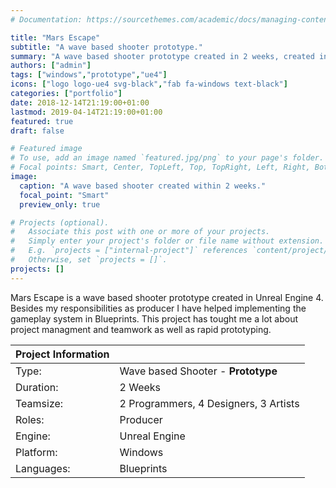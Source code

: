 ```yaml
---
# Documentation: https://sourcethemes.com/academic/docs/managing-content/

title: "Mars Escape"
subtitle: "A wave based shooter prototype."
summary: "A wave based shooter prototype created in 2 weeks, created in Unreal Engine 4.  [more...](/project/mars-escape/)"
authors: ["admin"]
tags: ["windows","prototype","ue4"]
icons: ["logo logo-ue4 svg-black","fab fa-windows text-black"]
categories: ["portfolio"]
date: 2018-12-14T21:19:00+01:00
lastmod: 2019-04-14T21:19:00+01:00
featured: true
draft: false

# Featured image
# To use, add an image named `featured.jpg/png` to your page's folder.
# Focal points: Smart, Center, TopLeft, Top, TopRight, Left, Right, BottomLeft, Bottom, BottomRight.
image:
  caption: "A wave based shooter created within 2 weeks."
  focal_point: "Smart"
  preview_only: true

# Projects (optional).
#   Associate this post with one or more of your projects.
#   Simply enter your project's folder or file name without extension.
#   E.g. `projects = ["internal-project"]` references `content/project/deep-learning/index.md`.
#   Otherwise, set `projects = []`.
projects: []
---
```

 
Mars Escape is a wave based shooter prototype created in Unreal Engine 4. Besides my responsibilities as producer I have helped implementing the gameplay system in Blueprints. This project has tought me a lot about project managment and teamwork as well as rapid prototyping.

| Project Information |                                       |
| ------------------- | ------------------------------------- |
| Type:           | Wave based Shooter - **Prototype**                               |
| Duration:           | 2 Weeks                               |
| Teamsize:           | 2 Programmers, 4 Designers, 3 Artists |
| Roles:              | Producer                              |
| Engine:             | Unreal Engine                         |
| Platform:           | Windows                               |
| Languages:          | Blueprints                            |



